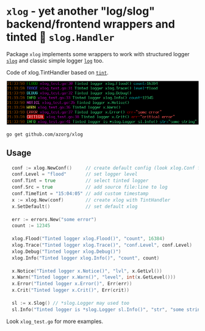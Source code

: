 `xlog` - yet another "log/slog"  backend/frontend wrappers and tinted 🌈 `slog.Handler`
=======================================================================================

Package `xlog` implements some wrappers to work with structured logger
[`slog`](https://pkg.go.dev/log/slog) and classic simple logger
[`log`](https://pkg.go.dev/log) too.

Code of xlog.TintHandler based on [`tint`](https://github.com/lmittmann/tint).

![Tinted xlog](https://github.com/azorg/xlog/blob/main/img/xlog-tinted.png "xlog-tinded.png")

```
go get github.com/azorg/xlog
```

## Usage

```go
  conf := xlog.NewConf()     // create default config (look xlog.Conf for details)
  conf.Level = "flood"       // set logger level
  conf.Tint = true           // select tinted logger
  conf.Src = true            // add source file:line to log
  conf.TimeTint = "15:04:05" // add custom timestamp
  x := xlog.New(conf)        // create xlog with TintHandler
  x.SetDefault()             // set default xlog
	
  err := errors.New("some error")
  count := 12345

  xlog.Flood("Tinted logger xlog.Flood()", "count", 16384)
  xlog.Trace("Tinted logger xlog.Trace()", "conf.Level", conf.Level)
  xlog.Debug("Tinted logger xlog.Debug()")
  xlog.Info("Tinted logger xlog.Info()", "count", count)

  x.Notice("Tinted logger x.Notice()", "lvl", x.GetLvl())
  x.Warn("Tinted logger x.Warn()", "level", int(x.GetLevel()))
  x.Error("Tinted logger x.Error()", Err(err))
  x.Crit("Tinted logger x.Crit()", Err(crit))
	
  sl := x.Slog() // *slog.Logger may used too
  sl.Info("Tinted logger is *slog.Logger sl.Info()", "str", "some string")
```

Look `xlog_test.go` for more examples.

